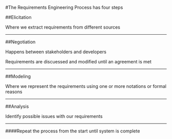 #The Requirements Engineering Process has four steps

##Elicitation

Where we extract requirements from different sources

***

##Negotiation

Happens between stakeholders and developers

Requirements are discuessed and modified until an agreement is met

***

##Modeling

Where we represent the requirements using one or more notations or formal reasons

***

##Analysis

Identify possible issues with our requirements

***

####Repeat the process from the start until system is complete
